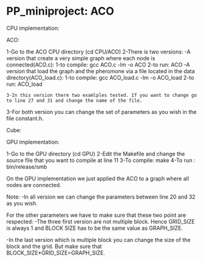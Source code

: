 PP_miniproject: ACO
==============

CPU implementation:

ACO:

1-Go to the ACO CPU directory (cd CPU/ACO)
2-There is two versions:
	-A version that create a very simple graph where each node is connected(ACO.c):
	1-to compile: gcc ACO.c -lm -o ACO
	2-to run:  ACO
	-A version that load the graph and the pheromone via a file located in the data directory(ACO_load.c):
	1-to compile: gcc ACO_load.c -lm -o ACO_load
	2-to run:     ACO_load

	3-In this version there two examlples tested. If you want to change go to line 27 and 31 and change the name of the file.

3-For both version you can change the set of parameters as you wish in the file constant.h.

Cube:






GPU implementation:

1-Go to the GPU directory (cd GPU)
2-Edit the Makefile and change the source file that you want to compile at line 11
3-To compile: make
4-To run :    bin/release/smb

On the GPU implementation we just applied the ACO to a graph where all nodes are connected.

Note:
-In all version we can change the parameters between line 20 and 32 as you wish.

For the other parameters we have to make sure that these two point are respected:
-The three first version are not multiple block. Hence GRID_SIZE is always 1 and BLOCK SIZE has to be the same value as GRAPH_SIZE.

-In the last version which is multiple block you can change the size of the block and the grid.
But make sure that BLOCK_SIZE*GRID_SIZE=GRAPH_SIZE. 

